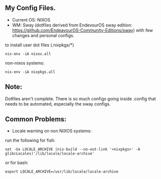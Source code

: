 ## My Config Files.

* Current OS: NIXOS
* WM: Sway (dotfiles derived from EndevourOS sway edition: https://github.com/EndeavourOS-Community-Editions/sway) with few changes and personal configs. 

to install user dot files (.nixpkgs/\*)

`nix-env -iA nixos.all`

non-nixos systems:

`nix-env -iA nixpkgs.all`

## Note:

Dotfiles aren't complete. There is so much configs going inside .config that needs to be automated, especially the sway configs.


## Common Problems:

- Locale warning on non NIXOS systems:

run the following for fish: 

`set -Ux LOCALE_ARCHIVE (nix-build --no-out-link '<nixpkgs>' -A glibcLocales)'/lib/locale/locale-archive'`

or for bash:

`export LOCALE_ARCHIVE=/usr/lib/locale/locale-archive`
